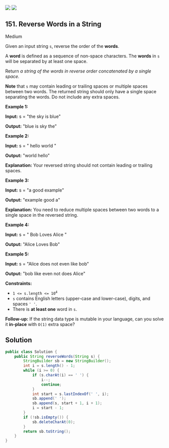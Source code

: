 [![](https://img.shields.io/github/stars/javadev/LeetCode-in-Java?label=Stars&style=flat-square)](https://github.com/javadev/LeetCode-in-Java)
[![](https://img.shields.io/github/forks/javadev/LeetCode-in-Java?label=Fork%20me%20on%20GitHub%20&style=flat-square)](https://github.com/javadev/LeetCode-in-Java/fork)

## 151\. Reverse Words in a String

Medium

Given an input string `s`, reverse the order of the **words**.

A **word** is defined as a sequence of non-space characters. The **words** in `s` will be separated by at least one space.

Return _a string of the words in reverse order concatenated by a single space._

**Note** that `s` may contain leading or trailing spaces or multiple spaces between two words. The returned string should only have a single space separating the words. Do not include any extra spaces.

**Example 1:**

**Input:** s = "the sky is blue"

**Output:** "blue is sky the" 

**Example 2:**

**Input:** s = " hello world "

**Output:** "world hello"

**Explanation:** Your reversed string should not contain leading or trailing spaces. 

**Example 3:**

**Input:** s = "a good example"

**Output:** "example good a"

**Explanation:** You need to reduce multiple spaces between two words to a single space in the reversed string. 

**Example 4:**

**Input:** s = " Bob Loves Alice "

**Output:** "Alice Loves Bob" 

**Example 5:**

**Input:** s = "Alice does not even like bob"

**Output:** "bob like even not does Alice" 

**Constraints:**

*   <code>1 <= s.length <= 10<sup>4</sup></code>
*   `s` contains English letters (upper-case and lower-case), digits, and spaces `' '`.
*   There is **at least one** word in `s`.

**Follow-up:** If the string data type is mutable in your language, can you solve it **in-place** with `O(1)` extra space?

## Solution

```java
public class Solution {
    public String reverseWords(String s) {
        StringBuilder sb = new StringBuilder();
        int i = s.length() - 1;
        while (i >= 0) {
            if (s.charAt(i) == ' ') {
                i--;
                continue;
            }
            int start = s.lastIndexOf(' ', i);
            sb.append(' ');
            sb.append(s, start + 1, i + 1);
            i = start - 1;
        }
        if (!sb.isEmpty()) {
            sb.deleteCharAt(0);
        }
        return sb.toString();
    }
}
```